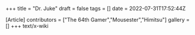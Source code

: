 +++
title = "Dr. Juke"
draft = false
tags = []
date = 2022-07-31T17:52:44Z

[Article]
contributors = ["The 64th Gamer","Mousester","Himitsu"]
gallery = []
+++
text/x-wiki